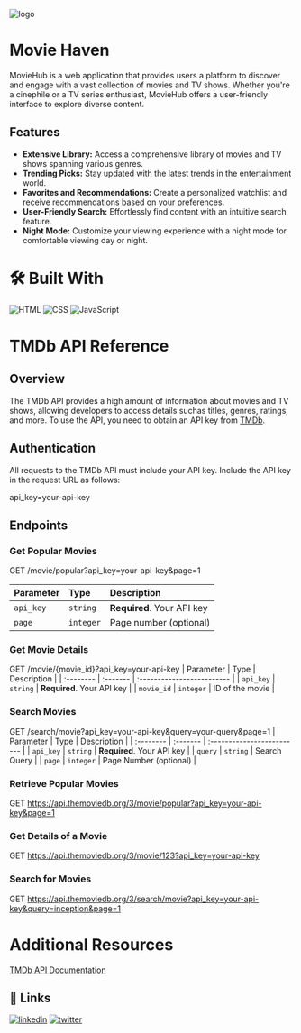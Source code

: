 ![logo](https://github.com/RyzenStudios/Movie-Website-Explorer-/assets/40443378/3cbb0555-ec63-4c62-9d9d-6faf80798641)

# Movie Haven

MovieHub is a web application that provides users a platform to discover
and engage with a vast collection of movies and TV shows. Whether you're a cinephile or a TV series enthusiast, 
MovieHub offers a user-friendly interface to explore diverse content.

## Features

- **Extensive Library:** Access a comprehensive library of movies and TV shows spanning various genres.
- **Trending Picks:** Stay updated with the latest trends in the entertainment world.
- **Favorites and Recommendations:** Create a personalized watchlist and receive recommendations based on your preferences.
- **User-Friendly Search:** Effortlessly find content with an intuitive search feature.
- **Night Mode:** Customize your viewing experience with a night mode for comfortable viewing day or night.


# 🛠 Built With
![HTML](https://img.shields.io/badge/html5-%23E34F26.svg?style=for-the-badge&logo=html5&logoColor=white)
![CSS](https://img.shields.io/badge/css3-%231572B6.svg?style=for-the-badge&logo=css3&logoColor=white)
![JavaScript](https://img.shields.io/badge/javascript-%23F7DF1E.svg?style=for-the-badge&logo=javascript&logoColor=black)


# TMDb API Reference

## Overview

The TMDb API provides a high amount of information about movies and TV shows, allowing developers to access details suchas titles, genres, ratings, and more. 
To use the API, you need to obtain an API key from [TMDb](https://www.themoviedb.org/documentation/api).


## Authentication

All requests to the TMDb API must include your API key. Include the API key in the request URL as follows:

api_key=your-api-key


## Endpoints

### Get Popular Movies


GET /movie/popular?api_key=your-api-key&page=1

| Parameter | Type     | Description                |
| :-------- | :------- | :------------------------- |
| `api_key` | `string` | **Required**. Your API key |
| `page` | `integer` | Page number (optional) |


### Get Movie Details

GET /movie/{movie_id}?api_key=your-api-key
| Parameter | Type     | Description                |
| :-------- | :------- | :------------------------- |
| `api_key` | `string` | **Required**. Your API key |
| `movie_id` | `integer` | ID of the movie |

### Search Movies

GET /search/movie?api_key=your-api-key&query=your-query&page=1
| Parameter | Type     | Description                |
| :-------- | :------- | :------------------------- |
| `api_key` | `string` | **Required**. Your API key |
| `query` | `string` | Search Query |
| `page` | `integer` | Page Number (optional) |

### Retrieve Popular Movies

GET https://api.themoviedb.org/3/movie/popular?api_key=your-api-key&page=1

### Get Details of a Movie

GET https://api.themoviedb.org/3/movie/123?api_key=your-api-key

### Search for Movies

GET https://api.themoviedb.org/3/search/movie?api_key=your-api-key&query=inception&page=1

# Additional Resources

[TMDb API Documentation](https://www.themoviedb.org/documentation/api)



## 🔗 Links
[![linkedin](https://img.shields.io/badge/linkedin-0A66C2?style=for-the-badge&logo=linkedin&logoColor=white)](https://www.linkedin.com/in/mohamed-eltaib-50736b25b/)
[![twitter](https://img.shields.io/badge/twitter-1DA1F2?style=for-the-badge&logo=twitter&logoColor=white)](https://twitter.com/Ryzen_Studios)

